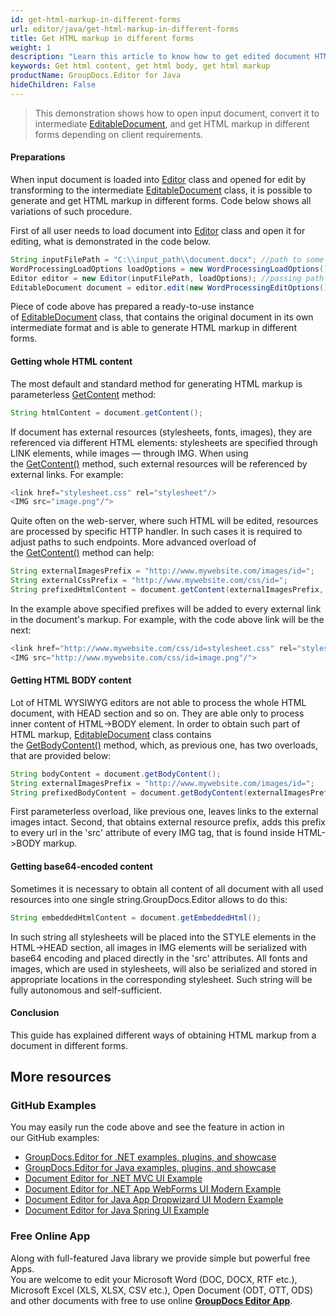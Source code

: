 ```yaml
---
id: get-html-markup-in-different-forms
url: editor/java/get-html-markup-in-different-forms
title: Get HTML markup in different forms
weight: 1
description: "Learn this article to know how to get edited document HTML markup - body without head tag, content in a raw and base64 form and other using GroupDocs.Editor for Java API."
keywords: Get html content, get html body, get html markup
productName: GroupDocs.Editor for Java
hideChildren: False
---
```

> This demonstration shows how to open input document, convert it to intermediate [EditableDocument](https://apireference.groupdocs.com/editor/java/com.groupdocs.editor/editabledocument), and get HTML markup in different forms depending on client requirements.

#### Preparations

When input document is loaded into [Editor](https://apireference.groupdocs.com/editor/java/com.groupdocs.editor/editor) class and opened for edit by transforming to the intermediate [EditableDocument](https://apireference.groupdocs.com/editor/java/com.groupdocs.editor/editabledocument) class, it is possible to generate and get HTML markup in different forms. Code below shows all variations of such procedure.

First of all user needs to load document into [Editor](https://apireference.groupdocs.com/editor/java/com.groupdocs.editor/editor) class and open it for editing, what is demonstrated in the code below.

```java
String inputFilePath = "C:\\input_path\\document.docx"; //path to some document
WordProcessingLoadOptions loadOptions = new WordProcessingLoadOptions();
Editor editor = new Editor(inputFilePath, loadOptions); //passing path and load options (via delegate) to the constructor
EditableDocument document = editor.edit(new WordProcessingEditOptions()); //opening document for editing with format-specific edit options

```

Piece of code above has prepared a ready-to-use instance of [EditableDocument](https://apireference.groupdocs.com/editor/java/com.groupdocs.editor/editabledocument) class, that contains the original document in its own intermediate format and is able to generate HTML markup in different forms.

#### Getting whole HTML content

The most default and standard method for generating HTML markup is parameterless [GetContent](https://apireference.groupdocs.com/editor/java/com.groupdocs.editor/editabledocument/methods/getcontent) method:

```java
String htmlContent = document.getContent();

```

If document has external resources (stylesheets, fonts, images), they are referenced via different HTML elements: stylesheets are specified through LINK elements, while images — through IMG. When using the [GetContent()](https://apireference.groupdocs.com/editor/java/com.groupdocs.editor/editabledocument/methods/getcontent) method, such external resources will be referenced by external links. For example:

```java
<link href="stylesheet.css" rel="stylesheet"/>
<IMG src="image.png"/"> 
```

Quite often on the web-server, where such HTML will be edited, resources are processed by specific HTTP handler. In such cases it is required to adjust paths to such endpoints. More advanced overload of the [GetContent()](https://apireference.groupdocs.com/editor/java/com.groupdocs.editor/editabledocument/methods/getcontent) method can help:

```java
String externalImagesPrefix = "http://www.mywebsite.com/images/id=";
String externalCssPrefix = "http://www.mywebsite.com/css/id=";
String prefixedHtmlContent = document.getContent(externalImagesPrefix, externalCssPrefix);
```

In the example above specified prefixes will be added to every external link in the document's markup. For example, with the code above link will be the next:

```java
<link href="http://www.mywebsite.com/css/id=stylesheet.css" rel="stylesheet"/>
<IMG src="http://www.mywebsite.com/css/id=image.png"/"> 
```

#### Getting HTML BODY content

Lot of HTML WYSIWYG editors are not able to process the whole HTML document, with HEAD section and so on. They are able only to process inner content of HTML->BODY element. In order to obtain such part of HTML markup, [EditableDocument](https://apireference.groupdocs.com/editor/java/com.groupdocs.editor/editabledocument) class contains the [GetBodyContent()](https://apireference.groupdocs.com/editor/java/com.groupdocs.editor/editabledocument/methods/getcontent) method, which, as previous one, has two overloads, that are provided below:

```java
String bodyContent = document.getBodyContent();
String externalImagesPrefix = "http://www.mywebsite.com/images/id=";
String prefixedBodyContent = document.getBodyContent(externalImagesPrefix); 
```

First parameterless overload, like previous one, leaves links to the external images intact. Second, that obtains external resource prefix, adds this prefix to every url in the 'src' attribute of every IMG tag, that is found inside HTML->BODY markup.

#### Getting base64-encoded content

Sometimes it is necessary to obtain all content of all document with all used resources into one single string.GroupDocs.Editor allows to do this:

```java
String embeddedHtmlContent = document.getEmbeddedHtml();
```

In such string all stylesheets will be placed into the STYLE elements in the HTML->HEAD section, all images in IMG elements will be serialized with base64 encoding and placed directly in the 'src' attributes. All fonts and images, which are used in stylesheets, will also be serialized and stored in appropriate locations in the corresponding stylesheet. Such string will be fully autonomous and self-sufficient.

#### Conclusion

This guide has explained different ways of obtaining HTML markup from a document in different forms.

## More resources
### GitHub Examples

You may easily run the code above and see the feature in action in our GitHub examples:
*   [GroupDocs.Editor for .NET examples, plugins, and showcase](https://github.com/groupdocs-editor/GroupDocs.Editor-for-.NET)   
*   [GroupDocs.Editor for Java examples, plugins, and showcase](https://github.com/groupdocs-editor/GroupDocs.Editor-for-Java)    
*   [Document Editor for .NET MVC UI Example](https://github.com/groupdocs-editor/GroupDocs.Editor-for-.NET-MVC)     
*   [Document Editor for .NET App WebForms UI Modern Example](https://github.com/groupdocs-editor/GroupDocs.Editor-for-.NET-WebForms)    
*   [Document Editor for Java App Dropwizard UI Modern Example](https://github.com/groupdocs-editor/GroupDocs.Editor-for-Java-Dropwizard)    
*   [Document Editor for Java Spring UI Example](https://github.com/groupdocs-editor/GroupDocs.Editor-for-Java-Spring)
    
### Free Online App
Along with full-featured Java library we provide simple but powerful free Apps.  
You are welcome to edit your Microsoft Word (DOC, DOCX, RTF etc.), Microsoft Excel (XLS, XLSX, CSV etc.), Open Document (ODT, OTT, ODS) and other documents with free to use online **[GroupDocs Editor App](https://products.groupdocs.app/editor)**.